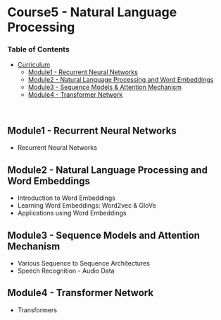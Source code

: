 # Course5 - Natural Language Processing

### Table of Contents

- [Curriculum](#curriculum)
  - [Module1 - Recurrent Neural Networks](#Module1---recurrent-neural-networks)
  - [Module2 - Natural Language Processing and Word Embeddings](#Module2---natural-language-processing-and-word-embeddings)
  - [Module3 - Sequence Models & Attention Mechanism](#Module3---sequence-models-and-attention-mechanism)
  - [Module4 - Transformer Network](#Module4---transformer-network)

<br/>

## Module1 - Recurrent Neural Networks
- Recurrent Neural Networks

## Module2 - Natural Language Processing and Word Embeddings
- Introduction to Word Embeddings
- Learning Word Embeddings: Word2vec & GloVe
- Applications using Word Embeddings

## Module3 - Sequence Models and Attention Mechanism
- Various Sequence to Sequence Architectures
- Speech Recognition - Audio Data

## Module4 - Transformer Network
- Transformers
